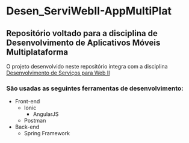 # Desen_ServiWebII-AppMultiPlat
## Repositório voltado para a disciplina de Desenvolvimento de Aplicativos Móveis Multiplataforma

O projeto desenvolvido neste repositório integra com a disciplina [Desenvolvimento de Serviços para Web II](https://github.com/VitorGit93/tads5-servicoweb2-anpede-system)

### São usadas as seguintes ferramentas de desenvolvimento:
 - Front-end
   - Ionic
     - AngularJS
   - Postman
 - Back-end
   - Spring Framework
   
